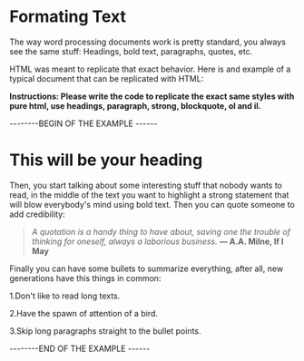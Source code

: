 # Formating Text


The way word processing documents work is pretty standard, you always see the same stuff: Headings, bold text, paragraphs, quotes, etc.

HTML was meant to replicate that exact behavior. Here is and example of a typical document that can be replicated with HTML:


**Instructions:
Please write the code to replicate the exact same styles with pure html, use headings, paragraph, strong, blockquote, ol and il.**

--------BEGIN OF THE EXAMPLE ------

# This will be your heading

Then, you start talking about some interesting stuff that nobody wants to read, in the middle of the text you want to highlight a strong statement that will blow everybody's mind using bold text. Then you can quote someone to add credibility:

>*A quotation is a handy thing to have about, saving one the trouble of thinking for oneself, always a laborious business.*
**― A.A. Milne, If I May**

Finally you can have some bullets to summarize everything, after all, new generations have this things in common:

1.Don't like to read long texts.

2.Have the spawn of attention of a bird.

3.Skip long paragraphs straight to the bullet points.

--------END OF THE EXAMPLE ------
